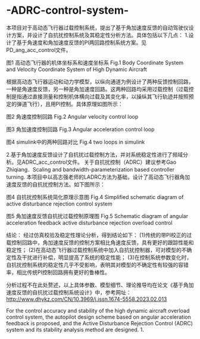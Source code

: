 # -ADRC-control-system-
本项目对于高动态飞行器过载控制系统，提出了基于角加速度反馈的自动驾驶仪设计方案，并设计了自抗扰控制系统及其稳定性分析方法。具体包括以下几点：
1.设计了基于角速度和角加速度反馈的PI两回路控制系统方案。见PD_ang_acc_control文件。

图1 高动态飞行器的机体坐标系和速度坐标系
Fig.1 Body Coordinate System and Velocity Coordinate System of High Dynamic Aircraft

根据高动态飞行器运动和动力学模型，以纵向通道为例设计了两种反馈控制回路，一种是角速度反馈，另一种是角加速度回路。这两种回路均采用过载控制（过载控制是指通过直接测量和控制机体横向过载及其变化率，以操纵其飞行轨迹并按照预定的弹道飞行），且用PI控制。具体原理如图所示：

图2 角速度控制回路
Fig.2 Angular velocity control loop

图3 角加速度控制回路
Fig.3 Angular acceleration control loop

图4 simulink中的两种回路对比
Fig.4 two loops in simulink


2.基于角加速度反馈设计了自抗扰过载控制方法，并对系统稳定性进行了频域分析。见ADRC_acc_control文件。
关于自抗扰控制（ADRC）建议参考Gao Zhiqiang．Scaling and bandwidth-parameterization based controller turning.  本项目中以高志强老师的LADRC方法为基础，设计了高动态飞行器角加速度反馈的自抗扰控制方法。如下图所示：

图4 自抗扰控制系统简化原理示意图
Fig.4 Simplified schematic diagram of active disturbance rejection control system

图5 角加速度反馈自抗扰过载控制原理图
Fig.5 Schematic diagram of angular acceleration feedback active disturbance rejection overload control

结论：
经过仿真校验及稳定性理论分析，得到结论如下：
(1)传统的带PI校正的过载控制回路中，角加速度反馈的控制方案相比角速度反馈，具有更好的跟踪性能和稳定性；
(2)在高动态飞行器过载控制系统中加入自抗扰控制器，可对模型的不确定性及干扰进行补偿，明显提高了系统的稳定性能；
(3)在控制系统参数变化时，自抗扰控制系统的稳定性几乎不受影响，表明其对模型的不确定性有较强的容错率，相比传统PI控制回路拥有更好的鲁棒性。

分析过程不在此处赘述，以上具体参数、模型细节、理论推导均在论文《基于角加速度反馈的自抗扰过载控制系统设计》中，参考网址：http://www.dhykz.com/CN/10.3969/j.issn.1674-5558.2023.02.013

For the control accuracy and stability of the high dynamic aircraft overload control system, the autopilot design scheme based on angular acceleration feedback is proposed, and the Active Disturbance Rejection Control (ADRC) system and its stability analysis method are designed.
1.
